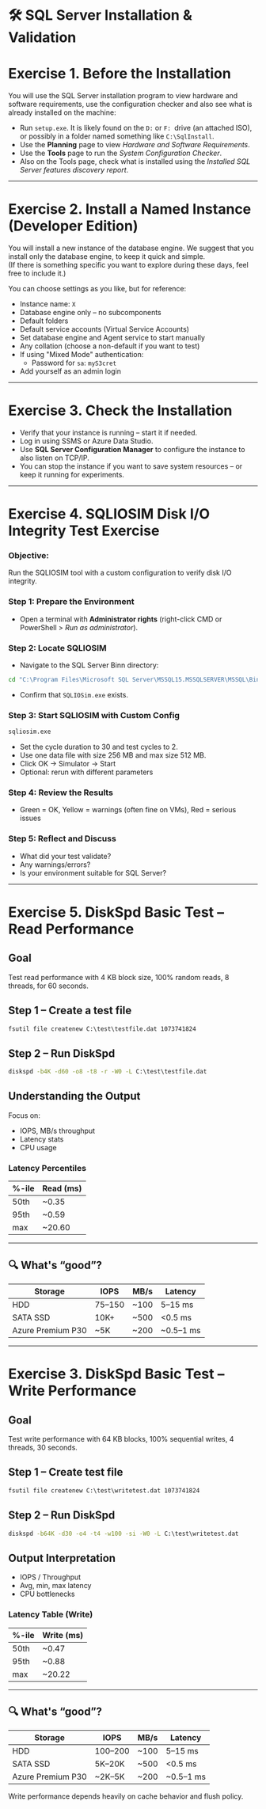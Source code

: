 # 🛠️ SQL Server Installation & Validation

# Exercise 1. Before the Installation

You will use the SQL Server installation program to view hardware and software requirements, use the configuration checker and also see what is already installed on the machine:

- Run `setup.exe`. It is likely found on the `D:` or `F: `drive (an attached ISO), or possibly in a folder named something like `C:\SqlInstall`.
- Use the **Planning** page to view *Hardware and Software Requirements*.
- Use the **Tools** page to run the *System Configuration Checker*.
- Also on the Tools page, check what is installed using the *Installed SQL Server features discovery report*.

---

# Exercise 2. Install a Named Instance (Developer Edition)

You will install a new instance of the database engine. We suggest that you install only the database engine, to keep it quick and simple.  
(If there is something specific you want to explore during these days, feel free to include it.)

You can choose settings as you like, but for reference:

- Instance name: `X`
- Database engine only – no subcomponents
- Default folders
- Default service accounts (Virtual Service Accounts)
- Set database engine and Agent service to start manually
- Any collation (choose a non-default if you want to test)
- If using "Mixed Mode" authentication:
  - Password for `sa`: `myS3cret`
- Add yourself as an admin login

---

# Exercise 3. Check the Installation

- Verify that your instance is running – start it if needed.
- Log in using SSMS or Azure Data Studio.
- Use **SQL Server Configuration Manager** to configure the instance to also listen on TCP/IP.
- You can stop the instance if you want to save system resources – or keep it running for experiments.

---

# Exercise 4. SQLIOSIM Disk I/O Integrity Test Exercise

### Objective:
Run the SQLIOSIM tool with a custom configuration to verify disk I/O integrity.

### Step 1: Prepare the Environment

- Open a terminal with **Administrator rights** (right-click CMD or PowerShell > *Run as administrator*).

### Step 2: Locate SQLIOSIM

- Navigate to the SQL Server Binn directory:
```cmd
cd "C:\Program Files\Microsoft SQL Server\MSSQL15.MSSQLSERVER\MSSQL\Binn"
```
- Confirm that `SQLIOSim.exe` exists.

### Step 3: Start SQLIOSIM with Custom Config

```cmd
sqliosim.exe
```

- Set the cycle duration to 30 and test cycles to 2.
- Use one data file with size 256 MB and max size 512 MB.
- Click OK → Simulator → Start
- Optional: rerun with different parameters

### Step 4: Review the Results

- Green = OK, Yellow = warnings (often fine on VMs), Red = serious issues

### Step 5: Reflect and Discuss

- What did your test validate?
- Any warnings/errors?
- Is your environment suitable for SQL Server?

---

# Exercise 5. DiskSpd Basic Test – Read Performance

## Goal
Test read performance with 4 KB block size, 100% random reads, 8 threads, for 60 seconds.

## Step 1 – Create a test file

```cmd
fsutil file createnew C:\test\testfile.dat 1073741824
```

## Step 2 – Run DiskSpd

```cmd
diskspd -b4K -d60 -o8 -t8 -r -W0 -L C:\test\testfile.dat
```

## Understanding the Output

Focus on:
- IOPS, MB/s throughput
- Latency stats
- CPU usage

### Latency Percentiles

| %-ile  | Read (ms) |
|--------|-----------|
| 50th   | ~0.35     |
| 95th   | ~0.59     |
| max    | ~20.60    |

---

## 🔍 What's “good”?

| Storage           | IOPS   | MB/s   | Latency   |
|-------------------|--------|--------|-----------|
| HDD               | 75–150 | ~100   | 5–15 ms   |
| SATA SSD          | 10K+   | ~500   | <0.5 ms   |
| Azure Premium P30 | ~5K    | ~200   | ~0.5–1 ms |

---

# Exercise 3. DiskSpd Basic Test – Write Performance

## Goal
Test write performance with 64 KB blocks, 100% sequential writes,  4 threads, 30 seconds.

## Step 1 – Create test file

```cmd
fsutil file createnew C:\test\writetest.dat 1073741824
```

## Step 2 – Run DiskSpd

```cmd
diskspd -b64K -d30 -o4 -t4 -w100 -si -W0 -L C:\test\writetest.dat
```

## Output Interpretation

- IOPS / Throughput
- Avg, min, max latency
- CPU bottlenecks

### Latency Table (Write)

| %-ile  | Write (ms) |
|--------|------------|
| 50th   | ~0.47      |
| 95th   | ~0.88      |
| max    | ~20.22     |

---

## 🔍 What's “good”?

| Storage           | IOPS   | MB/s   | Latency   |
|-------------------|--------|--------|-----------|
| HDD               | 100–200| ~100   | 5–15 ms   |
| SATA SSD          | 5K–20K | ~500   | <0.5 ms   |
| Azure Premium P30 | ~2K–5K | ~200   | ~0.5–1 ms |

Write performance depends heavily on cache behavior and flush policy.
